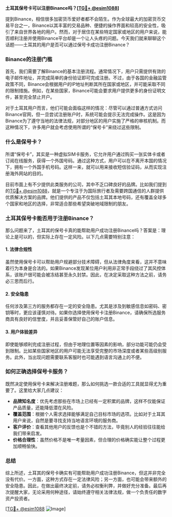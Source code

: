**土耳其保号卡可以注册Binance吗？[[TG💪+ @esim1088](https://t.me/s/esim1088)]**

提到Binance，相信很多加密货币爱好者都不会陌生。作为全球最大的加密货币交易平台之一，Binance以其丰富的交易品种、便捷的操作界面和较高的安全性，吸引了来自世界各地的用户。然而，对于居住在某些特定国家或地区的用户来说，能否顺利注册并使用Binance平台却是一个让人头疼的问题。今天我们就来聊聊这个话题——土耳其的用户是否可以通过保号卡成功注册Binance？

### Binance的注册门槛

首先，我们需要了解Binance的基本注册流程。通常情况下，用户只需提供有效的电子邮件地址，并完成简单的身份验证即可完成注册。不过，由于各国的金融监管政策不同，Binance会根据用户的IP地址判断其所在国家或地区，并可能采取不同的限制措施。例如，在某些国家，Binance可能会要求用户提供更多的身份证明文件，甚至完全禁止开户。

对于土耳其用户而言，他们可能会面临这样的情况：尽管可以通过普通方式访问Binance官网，但一旦尝试注册账户时，系统可能会提示无法完成操作。这是因为Binance为了遵守当地的法律法规，对部分地区的用户实施了严格的审核机制。而这种情况下，许多用户就会考虑使用所谓的“保号卡”来绕过这些限制。

### 什么是保号卡？

所谓“保号卡”，其实是一种虚拟SIM卡服务，它允许用户通过购买一张实体卡或者订阅在线服务，获得一个外国号码。通过这种方式，用户可以在不离开本国的情况下，拥有一个外国手机号码。这样一来，就可以用来接收短信验证码，从而实现注册海外网站的目的。

目前市面上有不少提供此类服务的公司，其中不乏口碑良好的品牌。比如我们提到的[TG💪+ @esim1088](https://t.me/s/esim1088)，就是一个专注于为国际旅行者及需要跨国通信的人群提供优质解决方案的品牌。他们提供的产品不仅包括土耳其本地号码，还有覆盖全球多个国家和地区的选择，非常适合那些希望突破地域限制的朋友。

### 土耳其保号卡能否用于注册Binance？

那么问题来了，土耳其的保号卡真的能帮助用户成功注册Binance吗？答案是：理论上是可以的，但实际上存在一定风险。以下几点需要特别注意：

#### 1. 法律合规性
虽然使用保号卡可以帮助用户规避部分技术障碍，但从法律角度来看，这并不意味着行为本身是合法的。如果Binance发现某位用户利用非正常手段绕过了其风控体系，该账户很可能会被冻结甚至永久封禁。因此，在决定采取这种方法之前，请务必三思而后行。

#### 2. 安全隐患
任何涉及第三方的服务都存在一定的安全隐患。尤其是涉及到敏感信息如密码、密钥等时，更应该谨慎对待。如果你选择使用保号卡注册Binance，请确保所选服务商具有良好的信誉度，并且妥善保管好自己的账户信息。

#### 3. 用户体验差异
即使能够顺利完成注册过程，但由于地理位置等因素的影响，部分功能可能仍会受到限制。比如某些国家地区的用户可能无法享受完整的市场深度或者某些高级别服务。此外，当出现问题需要联系客服时也可能遇到语言沟通上的不便。

### 如何正确选择保号卡服务？

既然决定使用保号卡来解决注册难题，那么如何挑选一款合适的工具就显得尤为重要了。这里给大家几点建议：

- **品牌知名度**：优先考虑那些在市场上已经有一定积累的品牌，这样不仅能保证产品质量，还能降低潜在风险。
- **覆盖范围**：根据个人需求选择能够满足自己目标市场的选项。比如对于土耳其用户来说，自然是要寻找支持当地语言环境的服务商。
- **客户评价**：查看其他用户的反馈也是个不错的方法，毕竟别人的经验往往能给我们带来启发。
- **价格合理性**：虽然价格不是唯一考量因素，但合理的价格确实能让整个过程更加顺畅愉快。

### 总结

综上所述，土耳其的保号卡确实有可能帮助用户成功注册Binance，但这并非完全没有代价。一方面，这种方式存在一定法律风险；另一方面，也可能会带来额外的安全隐患。因此，在做出最终决定前，请务必权衡利弊，并做好充分准备。最后再次提醒大家，无论采用何种途径，请始终遵守相关法律法规，做一个负责任的数字资产投资者。

[[TG💪+ @esim1088](https://t.me/s/esim1088) ![Image](https://i.postimg.cc/4NQfJmqS/Snipaste-2025-05-13-00-14-12.png)]